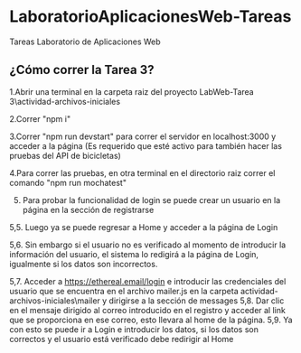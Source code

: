 # LaboratorioAplicacionesWeb-Tareas
Tareas Laboratorio de Aplicaciones Web

## ¿Cómo correr la Tarea 3?

1.Abrir una terminal en la carpeta raiz del proyecto LabWeb-Tarea 3\actividad-archivos-iniciales

2.Correr "npm i"

3.Correr "npm run devstart" para correr el servidor en localhost:3000 y acceder a la página (Es requerido que esté activo para también hacer las pruebas del API de bicicletas)

4.Para correr las pruebas, en otra terminal en el directorio raiz correr el comando "npm run mochatest"

5. Para probar la funcionalidad de login se puede crear un usuario en la página en la sección de registrarse

  5,5. Luego ya se puede regresar a Home y acceder a la página de Login
  
  5,6. Sin embargo si el usuario no es verificado al momento de introducir la información del usuario, el sistema lo redigirá a la página de Login, igualmente si los datos son incorrectos.
  
  5,7. Acceder a https://ethereal.email/login e introducir las credenciales del usuario que se encuentra en el archivo mailer.js en la carpeta actividad-archivos-iniciales\mailer y dirigirse a la sección de messages
  5,8. Dar clic en el mensaje dirigido al correo introducido en el registro y acceder al link que se proporciona en ese correo, esto llevara al home de la página.
  5,9. Ya con esto se puede ir a Login e introducir los datos, si los datos son correctos y el usuario está verificado debe redirigir al Home
